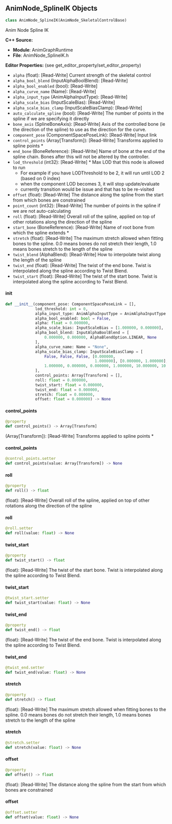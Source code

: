 ## AnimNode_SplineIK Objects

```python
class AnimNode_SplineIK(AnimNode_SkeletalControlBase)
```

Anim Node Spline IK

**C++ Source:**

- **Module**: AnimGraphRuntime
- **File**: AnimNode_SplineIK.h

**Editor Properties:** (see get_editor_property/set_editor_property)

- ``alpha`` (float):  [Read-Write] Current strength of the skeletal control
- ``alpha_bool_blend`` (InputAlphaBoolBlend):  [Read-Write]
- ``alpha_bool_enabled`` (bool):  [Read-Write]
- ``alpha_curve_name`` (Name):  [Read-Write]
- ``alpha_input_type`` (AnimAlphaInputType):  [Read-Write]
- ``alpha_scale_bias`` (InputScaleBias):  [Read-Write]
- ``alpha_scale_bias_clamp`` (InputScaleBiasClamp):  [Read-Write]
- ``auto_calculate_spline`` (bool):  [Read-Write] The number of points in the spline if we are specifying it directly
- ``bone_axis`` (SplineBoneAxis):  [Read-Write] Axis of the controlled bone (ie the direction of the spline) to use as the direction for the curve.
- ``component_pose`` (ComponentSpacePoseLink):  [Read-Write] Input link
- ``control_points`` (Array[Transform]):  [Read-Write] Transforms applied to spline points *
- ``end_bone`` (BoneReference):  [Read-Write] Name of bone at the end of the spline chain. Bones after this will not be altered by the controller.
- ``lod_threshold`` (int32):  [Read-Write] * Max LOD that this node is allowed to run
  * For example if you have LODThreshold to be 2, it will run until LOD 2 (based on 0 index)
  * when the component LOD becomes 3, it will stop update/evaluate
  * currently transition would be issue and that has to be re-visited
- ``offset`` (float):  [Read-Write] The distance along the spline from the start from which bones are constrained
- ``point_count`` (int32):  [Read-Write] The number of points in the spline if we are not auto-calculating
- ``roll`` (float):  [Read-Write] Overall roll of the spline, applied on top of other rotations along the direction of the spline
- ``start_bone`` (BoneReference):  [Read-Write] Name of root bone from which the spline extends *
- ``stretch`` (float):  [Read-Write] The maximum stretch allowed when fitting bones to the spline. 0.0 means bones do not stretch their length,
  1.0 means bones stretch to the length of the spline
- ``twist_blend`` (AlphaBlend):  [Read-Write] How to interpolate twist along the length of the spline
- ``twist_end`` (float):  [Read-Write] The twist of the end bone. Twist is interpolated along the spline according to Twist Blend.
- ``twist_start`` (float):  [Read-Write] The twist of the start bone. Twist is interpolated along the spline according to Twist Blend.

<a id="unreal.AnimNode_SplineIK.__init__"></a>

#### __init__

```python
def __init__(component_pose: ComponentSpacePoseLink = [],
             lod_threshold: int = 0,
             alpha_input_type: AnimAlphaInputType = AnimAlphaInputType.FLOAT,
             alpha_bool_enabled: bool = False,
             alpha: float = 0.000000,
             alpha_scale_bias: InputScaleBias = [1.000000, 0.000000],
             alpha_bool_blend: InputAlphaBoolBlend = [
                 0.000000, 0.000000, AlphaBlendOption.LINEAR, None
             ],
             alpha_curve_name: Name = "None",
             alpha_scale_bias_clamp: InputScaleBiasClamp = [
                 False, False, False, [0.000000,
                                       1.000000], [0.000000, 1.000000],
                 1.000000, 0.000000, 0.000000, 1.000000, 10.000000, 10.000000
             ],
             control_points: Array[Transform] = [],
             roll: float = 0.000000,
             twist_start: float = 0.000000,
             twist_end: float = 0.000000,
             stretch: float = 0.000000,
             offset: float = 0.000000) -> None
```

<a id="unreal.AnimNode_SplineIK.control_points"></a>

#### control_points

```python
@property
def control_points() -> Array[Transform]
```

(Array[Transform]):  [Read-Write] Transforms applied to spline points *

<a id="unreal.AnimNode_SplineIK.control_points"></a>

#### control_points

```python
@control_points.setter
def control_points(value: Array[Transform]) -> None
```

<a id="unreal.AnimNode_SplineIK.roll"></a>

#### roll

```python
@property
def roll() -> float
```

(float):  [Read-Write] Overall roll of the spline, applied on top of other rotations along the direction of the spline

<a id="unreal.AnimNode_SplineIK.roll"></a>

#### roll

```python
@roll.setter
def roll(value: float) -> None
```

<a id="unreal.AnimNode_SplineIK.twist_start"></a>

#### twist_start

```python
@property
def twist_start() -> float
```

(float):  [Read-Write] The twist of the start bone. Twist is interpolated along the spline according to Twist Blend.

<a id="unreal.AnimNode_SplineIK.twist_start"></a>

#### twist_start

```python
@twist_start.setter
def twist_start(value: float) -> None
```

<a id="unreal.AnimNode_SplineIK.twist_end"></a>

#### twist_end

```python
@property
def twist_end() -> float
```

(float):  [Read-Write] The twist of the end bone. Twist is interpolated along the spline according to Twist Blend.

<a id="unreal.AnimNode_SplineIK.twist_end"></a>

#### twist_end

```python
@twist_end.setter
def twist_end(value: float) -> None
```

<a id="unreal.AnimNode_SplineIK.stretch"></a>

#### stretch

```python
@property
def stretch() -> float
```

(float):  [Read-Write] The maximum stretch allowed when fitting bones to the spline. 0.0 means bones do not stretch their length,
1.0 means bones stretch to the length of the spline

<a id="unreal.AnimNode_SplineIK.stretch"></a>

#### stretch

```python
@stretch.setter
def stretch(value: float) -> None
```

<a id="unreal.AnimNode_SplineIK.offset"></a>

#### offset

```python
@property
def offset() -> float
```

(float):  [Read-Write] The distance along the spline from the start from which bones are constrained

<a id="unreal.AnimNode_SplineIK.offset"></a>

#### offset

```python
@offset.setter
def offset(value: float) -> None
```

<a id="unreal.AnimNode_SpringBone"></a>